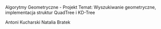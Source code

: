 Algorytmy Geometryczne - Projekt
Temat: Wyszukiwanie geometryczne, implementacja struktur QuadTree i KD-Tree

Antoni Kucharski
Natalia Bratek

